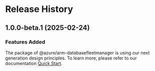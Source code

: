 # Release History
    
## 1.0.0-beta.1 (2025-02-24)

### Features Added

The package of @azure/arm-databasefleetmanager is using our next generation design principles. To learn more, please refer to our documentation [Quick Start](https://aka.ms/azsdk/js/mgmt/quickstart).

